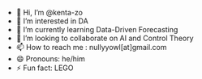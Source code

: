 - 👋 Hi, I’m @kenta-zo
- 👀 I’m interested in DA
- 🌱 I’m currently learning Data-Driven Forecasting
- 💞️ I’m looking to collaborate on AI and Control Theory
- 📫 How to reach me : nullyyowl[at]gmail.com
- 😄 Pronouns: he/him
- ⚡ Fun fact: LEGO

<!---
kenta-zo/kenta-zo is a ✨ special ✨ repository because its `README.md` (this file) appears on your GitHub profile.
You can click the Preview link to take a look at your changes.
--->
